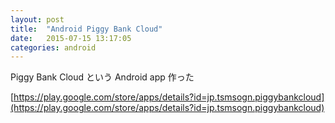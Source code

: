```yaml
---
layout: post
title:  "Android Piggy Bank Cloud"
date:   2015-07-15 13:17:05
categories: android
---
```

Piggy Bank Cloud という Android app 作った

[https://play.google.com/store/apps/details?id=jp.tsmsogn.piggybankcloud](https://play.google.com/store/apps/details?id=jp.tsmsogn.piggybankcloud)

